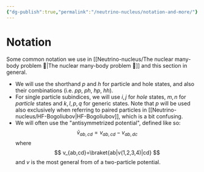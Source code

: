 ```yaml
---
{"dg-publish":true,"permalink":"/neutrino-nucleus/notation-and-more/"}
---
```


# Notation
Some common notation we use in [[Neutrino-nucleus/The nuclear many-body problem 🤯\|The nuclear many-body problem 🤯]] and this section in general.

- We will use the shorthand _p_ and _h_ for particle and hole states, and also their combinations (i.e. _pp_, _ph_, _hp_, _hh_).
- For single particle subindices, we will use $i, j$ for _hole_ states, $m, n$ for _particle_ states and $k, l, p, q$ for generic states. Note that $p$ will be used also exclusively when referring to paired particles in [[Neutrino-nucleus/HF-Bogoliubov\|HF-Bogoliubov]], which is a bit confusing.
- We will often use the "antisymmetrized potential", defined like so:
    $$
    \bar{v}_{ab,cd} = v_{ab,cd} - v_{ab,dc}
    $$
    where
    $$
    v_{ab,cd}=\braket{ab|v(1,2,3,4)|cd}   
    $$
    and $v$ is the most general from of a two-particle potential.

